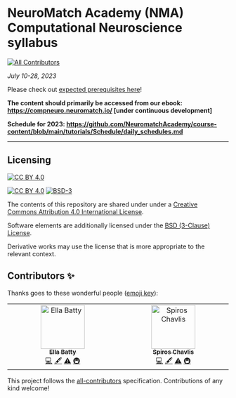 # NeuroMatch Academy (NMA) Computational Neuroscience syllabus
<!-- ALL-CONTRIBUTORS-BADGE:START - Do not remove or modify this section -->
[![All Contributors](https://img.shields.io/badge/all_contributors-2-orange.svg?style=flat-square)](#contributors-)
<!-- ALL-CONTRIBUTORS-BADGE:END -->

*July 10-28, 2023*

Please check out [expected prerequisites here](https://github.com/NeuromatchAcademy/precourse/blob/main/prereqs/ComputationalNeuroscience.md)!

**The content should primarily be accessed from our ebook: https://compneuro.neuromatch.io/ [under continuous development]**

**Schedule for 2023: https://github.com/NeuromatchAcademy/course-content/blob/main/tutorials/Schedule/daily_schedules.md**

---

## Licensing

[![CC BY 4.0][cc-by-image]][cc-by]

[![CC BY 4.0][cc-by-shield]][cc-by] [![BSD-3][bsd-3-shield]][bsd-3]

The contents of this repository are shared under under a [Creative Commons Attribution 4.0 International License][cc-by].

Software elements are additionally licensed under the [BSD (3-Clause) License][bsd-3].

Derivative works may use the license that is more appropriate to the relevant context.

[cc-by]: http://creativecommons.org/licenses/by/4.0/
[cc-by-image]: https://i.creativecommons.org/l/by/4.0/88x31.png
[cc-by-shield]: https://img.shields.io/badge/License-CC%20BY%204.0-lightgrey.svg

[bsd-3]: https://opensource.org/licenses/BSD-3-Clause
[bsd-3-shield]: https://camo.githubusercontent.com/9b9ea65d95c9ef878afa1987df65731d47681336/68747470733a2f2f696d672e736869656c64732e696f2f707970692f6c2f736561626f726e2e737667

## Contributors ✨

Thanks goes to these wonderful people ([emoji key](https://allcontributors.org/docs/en/emoji-key)):

<!-- ALL-CONTRIBUTORS-LIST:START - Do not remove or modify this section -->
<!-- prettier-ignore-start -->
<!-- markdownlint-disable -->
<table>
  <tbody>
    <tr>
      <td align="center" valign="top" width="14.28%"><a href="https://github.com/ebatty"><img src="https://avatars.githubusercontent.com/u/8988527?v=4?s=100" width="100px;" alt="Ella Batty"/><br /><sub><b>Ella Batty</b></sub></a><br /><a href="https://github.com/NeuromatchAcademy/course-content/commits?author=ebatty" title="Code">💻</a> <a href="#content-ebatty" title="Content">🖋</a> <a href="https://github.com/NeuromatchAcademy/course-content/commits?author=ebatty" title="Tests">⚠️</a> <a href="#infra-ebatty" title="Infrastructure (Hosting, Build-Tools, etc)">🚇</a></td>
      <td align="center" valign="top" width="14.28%"><a href="https://www.dendrites.gr"><img src="https://avatars.githubusercontent.com/u/10776251?v=4?s=100" width="100px;" alt="Spiros Chavlis"/><br /><sub><b>Spiros Chavlis</b></sub></a><br /><a href="https://github.com/NeuromatchAcademy/course-content/commits?author=spirosChv" title="Code">💻</a> <a href="#content-spirosChv" title="Content">🖋</a> <a href="https://github.com/NeuromatchAcademy/course-content/commits?author=spirosChv" title="Tests">⚠️</a> <a href="#infra-spirosChv" title="Infrastructure (Hosting, Build-Tools, etc)">🚇</a></td>
    </tr>
  </tbody>
</table>

<!-- markdownlint-restore -->
<!-- prettier-ignore-end -->

<!-- ALL-CONTRIBUTORS-LIST:END -->

This project follows the [all-contributors](https://github.com/all-contributors/all-contributors) specification. Contributions of any kind welcome!